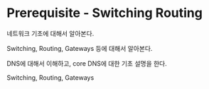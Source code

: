 # Prerequisite - Switching Routing
네트워크 기초에 대해서 알아본다.

Switching, Routing, Gateways 등에 대해서 알아본다.

DNS에 대해서 이해하고, core DNS에 대한 기초 설명을 한다.

Switching, Routing, Gateways
